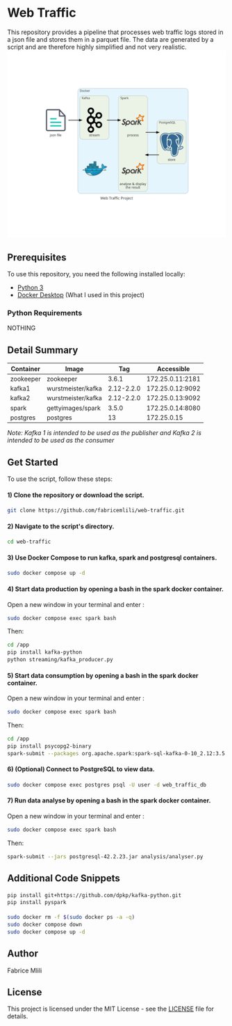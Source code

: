 # Web Traffic
This repository provides a pipeline that processes web traffic logs stored in a json file and stores them in a parquet file. The data are generated by a script and are therefore highly simplified and not very realistic.
![alt text](web_traffic_project.png)

## Prerequisites
To use this repository, you need the following installed locally:
- [Python 3](https://www.python.org/downloads/)
- [Docker Desktop](https://docs.docker.com/desktop/) (What I used in this project)

### Python Requirements
NOTHING

## Detail Summary

| Container | Image | Tag | Accessible |
|-|-|-|-|
| zookeeper | zookeeper | 3.6.1 | 172.25.0.11:2181 |
| kafka1 | wurstmeister/kafka | 2.12-2.2.0 | 172.25.0.12:9092 |
| kafka2 | wurstmeister/kafka | 2.12-2.2.0 | 172.25.0.13:9092 |
| spark | gettyimages/spark | 3.5.0 | 172.25.0.14:8080 |
| postgres | postgres | 13 | 172.25.0.15 |

_Note: Kafka 1 is intended to be used as the publisher and Kafka 2 is intended to be used as the consumer_

## Get Started
To use the script, follow these steps:

#### 1) Clone the repository or download the script.
```bash
git clone https://github.com/fabricemlili/web-traffic.git
```

#### 2) Navigate to the script's directory.
```bash
cd web-traffic
```

#### 3) Use Docker Compose to run kafka, spark and postgresql containers.
```bash
sudo docker compose up -d
```

#### 4) Start data production by opening a bash in the spark docker container.
Open a new window in your terminal and enter :
```bash
sudo docker compose exec spark bash
```
Then:
```bash
cd /app
pip install kafka-python
python streaming/kafka_producer.py
```

#### 5) Start data consumption by opening a bash in the spark docker container.
Open a new window in your terminal and enter :
```bash
sudo docker compose exec spark bash
```
Then:
```bash
cd /app
pip install psycopg2-binary
spark-submit --packages org.apache.spark:spark-sql-kafka-0-10_2.12:3.5.0 --jars kafka-clients-3.8.0.jar --driver-class-path kafka-clients-3.8.0.jar processing/spark_consumer.py
```

#### 6) (Optional) Connect to PostgreSQL to view data.
```bash
sudo docker compose exec postgres psql -U user -d web_traffic_db
```
#### 7) Run data analyse by opening a bash in the spark docker container.
Open a new window in your terminal and enter :
```bash
sudo docker compose exec spark bash
```
Then:
```bash
spark-submit --jars postgresql-42.2.23.jar analysis/analyser.py
```

## Additional Code Snippets
```bash
pip install git+https://github.com/dpkp/kafka-python.git
pip install pyspark

sudo docker rm -f $(sudo docker ps -a -q)
sudo docker compose down
sudo docker compose up -d
```

## Author
Fabrice Mlili

## License
This project is licensed under the MIT License - see the [LICENSE](LICENSE) file for details.
